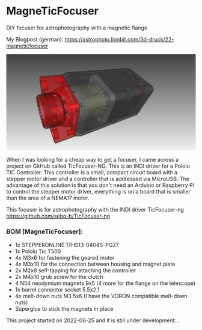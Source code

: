 # MagneTicFocuser
DIY focuser for astrophotography with a magnetic flange

My Blogpost (german): https://astrophoto.lionbit.com/3d-druck/22-magneticfocuser

![This is an image](https://github.com/LionBit76/MagneTicFocuser/blob/main/images/MagneTicFocuser_PG27.png)

When I was looking for a cheap way to get a focuser, I came across a project on GitHub called TicFocuser-NG. This is an INDI driver for a Pololu TIC Controller. This controller is a small, compact circuit board with a stepper motor driver and a controller that is addressed via MicroUSB. The advantage of this solution is that you don't need an Arduino or Raspberry Pi to control the stepper motor driver, everything is on a board that is smaller than the area of a NEMA17 motor.

This focuser is for astrophotography with the INDI driver TicFocuser-ng https://github.com/sebo-b/TicFocuser-ng

### BOM [MagneTicFocuser]:

- 1x STEPPERONLINE 17HS13-0404S-PG27 
- 1x Pololu Tic T500 
- 4x M3x6 for fastening the geared motor 
- 4x M3x10 for the connection between housing and magnet plate
- 2x M2x8 self-tapping for attaching the controller
- 2x M4x10 grub screw for the clutch
- 4 N54 neodymium magnets 9x5 (4 more for the flange on the telescope)
- 1x barrel connector socket 5.5x2.1
- 4x melt-down nuts M3 5x6 (I have the VORON compatible melt-down nuts)
- Superglue to stick the magnets in place


This project started on 2022-06-25 and it is still under development...
